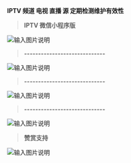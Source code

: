  **IPTV 频道 电视 直播 源 定期检测维护有效性** 





 > **IPTV 微信小程序版** 

![输入图片说明](https://images.gitee.com/uploads/images/2021/0822/224416_1506b9d0_1280996.jpeg "gh_46c49e1c96fb_430.jpg")

> **-----------------------------** 

![输入图片说明](https://images.gitee.com/uploads/images/2021/0825/220849_bf70daaf_1280996.jpeg "微信图片_20210825220453.jpg")

> **-----------------------------** 

![输入图片说明](https://images.gitee.com/uploads/images/2021/0825/220909_da2257e3_1280996.jpeg "微信图片_20210825220457.jpg")


> **-----------------------------** 

![输入图片说明](https://images.gitee.com/uploads/images/2021/0820/174353_8c0d1952_1280996.jpeg "微信图片_20210820171132.jpg")


> **赞赏支持** 

![输入图片说明](https://images.gitee.com/uploads/images/2021/0821/004518_82bf480b_1280996.jpeg "微信图片_20210821004343.jpg")



